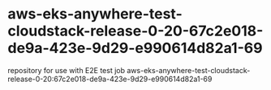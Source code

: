 # aws-eks-anywhere-test-cloudstack-release-0-20-67c2e018-de9a-423e-9d29-e990614d82a1-69
repository for use with E2E test job aws-eks-anywhere-test-cloudstack-release-0-20:67c2e018-de9a-423e-9d29-e990614d82a1-69
